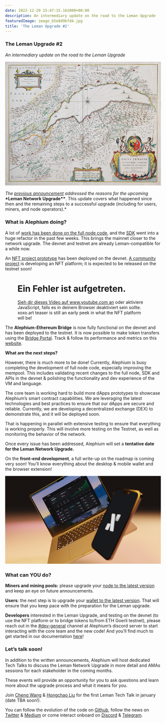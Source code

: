 ```yaml
---
date: 2022-12-20 15:47:15.162000+00:00
description: An intermediary update on the road to the Leman Upgrade
featuredImage: image_b5e8d9bfd4.jpg
title: 'The Leman Upgrade #2'
---
```


### **The Leman Upgrade #2**

_An intermediary update on the road to the Leman Upgrade_

![](image_b5e8d9bfd4.jpg)

_The_ <a href="https://medium.com/@alephium/announcing-the-leman-network-upgrade-c01a81e65f0e" class="markup--anchor markup--p-anchor" data-href="https://medium.com/@alephium/announcing-the-leman-network-upgrade-c01a81e65f0e" target="_blank"><em>previous announcement</em></a> _addressed the reasons for the upcoming_ **\*Leman Network Upgrade\*\***. This update covers what happened since then and the remaining steps to a successful upgrade (including for users, miners, and node operators).\*

### What is Alephium doing?

A lot of <a href="https://twitter.com/alephium/status/1589991470676615168" class="markup--anchor markup--p-anchor" data-href="https://twitter.com/alephium/status/1589991470676615168" rel="noopener" target="_blank">work has been done on the full node code</a>, and the <a href="https://github.com/alephium/js-sdk/releases" class="markup--anchor markup--p-anchor" data-href="https://github.com/alephium/js-sdk/releases" rel="noopener" target="_blank">SDK</a> went into a huge refactor in the past few weeks. This brings the mainnet closer to the network upgrade. The devnet and testnet are already Leman-compatible for a while now.

An <a href="https://alephium-nft.softfork.se/my-nfts" class="markup--anchor markup--p-anchor" data-href="https://alephium-nft.softfork.se/my-nfts" rel="noopener" target="_blank">NFT project prototype</a> has been deployed on the devnet. <a href="https://xoxo.art" class="markup--anchor markup--p-anchor" data-href="https://xoxo.art" rel="noopener" target="_blank">A community project</a> is developing an NFT platform; it is expected to be released on the testnet soon!

<figure id="1246" class="graf graf--figure graf--iframe graf-after--p">

<h1 id="ein-fehler-ist-aufgetreten." class="message">Ein Fehler ist aufgetreten.</h1>
<a href="https://www.youtube.com/watch?v=UkpsI1JenNM" target="_blank">Sieh dir dieses Video auf www.youtube.com an</a> oder aktiviere JavaScript, falls es in deinem Browser deaktiviert sein sollte.
<figcaption>xoxo.art teaser is still an early peek in what the NFT platform will be!</figcaption>
</figure>

The **Alephium-Ethereum Bridge** is now fully functional on the devnet and has been deployed to the testnet. It is now possible to make token transfers using the <a href="https://portal-bridge.wormhole-testnet.softfork.se/." class="markup--anchor markup--p-anchor" data-href="https://portal-bridge.wormhole-testnet.softfork.se/." rel="noopener" target="_blank">Bridge Portal</a>. Track & follow its performance and metrics on this <a href="https://monitoring.wormhole-testnet.softfork.se/d/-GcztLMnz/wormhole-testnet-v2?orgId=1&amp;from=now-5m&amp;to=now" class="markup--anchor markup--p-anchor" data-href="https://monitoring.wormhole-testnet.softfork.se/d/-GcztLMnz/wormhole-testnet-v2?orgId=1&amp;from=now-5m&amp;to=now" rel="noopener" target="_blank">website</a>.

**What are the next steps?**

However, there is much more to be done! Currently, Alephium is busy completing the development of full node code, especially improving the mempool. This includes validating recent changes to the full node, SDK and APIs in the devnet & polishing the functionality and dev experience of the VM and language.

The core team is working hard to build more dApps prototypes to showcase Alephium’s smart contract capabilities. We are leveraging the latest technologies and best practices to ensure that our dApps are secure and reliable. Currently, we are developing a decentralized exchange (DEX) to demonstrate this, and it will be deployed soon.

That is happening in parallel with extensive testing to ensure that everything is working properly. This will involve more testing on the Testnet, as well as monitoring the behavior of the network.

Once every issue has been addressed, Alephium will set a **tentative date for the Leman Network Upgrade.**

On the **front-end development**, a full write-up on the roadmap is coming very soon! You’ll know everything about the desktop & mobile wallet and the browser extension!

![](image_e6a8e3e739.png)

### What can YOU do?

**Miners and mining pools:** please upgrade your <a href="https://github.com/alephium/alephium/releases" class="markup--anchor markup--p-anchor" data-href="https://github.com/alephium/alephium/releases" rel="noopener" target="_blank">node to the latest version</a> and keep an eye on future announcements.

**Users**: the next step is to upgrade your <a href="https://github.com/alephium/desktop-wallet/releases" class="markup--anchor markup--p-anchor" data-href="https://github.com/alephium/desktop-wallet/releases" rel="noopener" target="_blank">wallet to the latest version</a>. That will ensure that you keep pace with the preparation for the Leman upgrade.

**Developers** interested in the Leman Upgrade, and testing on the devnet (to use the NFT platform or to bridge tokens to/from ETH Goerli testnet), please reach out in the <a href="https://discord.gg/6xqt5PTz7c" class="markup--anchor markup--p-anchor" data-href="https://discord.gg/6xqt5PTz7c" rel="noopener" target="_blank">#dev-general</a> channel at Alephium’s discord server to start interacting with the core team and the new code! And you’ll find much to get started in our documentation <a href="https://docs.alephium.org/dapps/getting-started/" class="markup--anchor markup--p-anchor" data-href="https://docs.alephium.org/dapps/getting-started/" rel="noopener" target="_blank">here</a>!

### Let’s talk soon!

In addition to the written announcements, Alephium will host dedicated Tech Talks to discuss the Leman Network Upgrade in more detail and AMAs sessions for each stakeholder in the coming months.

These events will provide an opportunity for you to ask questions and learn more about the upgrade process and what it means for you.

Join <a href="https://twitter.com/wachmc" class="markup--anchor markup--p-anchor" data-href="https://twitter.com/wachmc" rel="noopener" target="_blank">Cheng Wang</a> & <a href="https://twitter.com/hongchao" class="markup--anchor markup--p-anchor" data-href="https://twitter.com/hongchao" rel="noopener" target="_blank">Hongchao Liu</a> for the first Leman Tech Talk in january (date TBA soon!).

You can follow the evolution of the code on <a href="https://github.com/alephium" class="markup--anchor markup--p-anchor" data-href="https://github.com/alephium" rel="noopener" target="_blank">Github</a>, follow the news on <a href="https://twitter.com/alephium" class="markup--anchor markup--p-anchor" data-href="https://twitter.com/alephium" rel="noopener" target="_blank">Twitter</a> & <a href="https://medium.com/@alephium" class="markup--anchor markup--p-anchor" data-href="https://medium.com/@alephium" target="_blank">Medium</a> or come interact onboard on <a href="https://discord.com/invite/GEbcpajCJG" class="markup--anchor markup--p-anchor" data-href="https://discord.com/invite/GEbcpajCJG" rel="noopener" target="_blank">Discord</a> & <a href="https://t.me/alephiumgroup" class="markup--anchor markup--p-anchor" data-href="https://t.me/alephiumgroup" rel="noopener" target="_blank">Telegram</a>.
